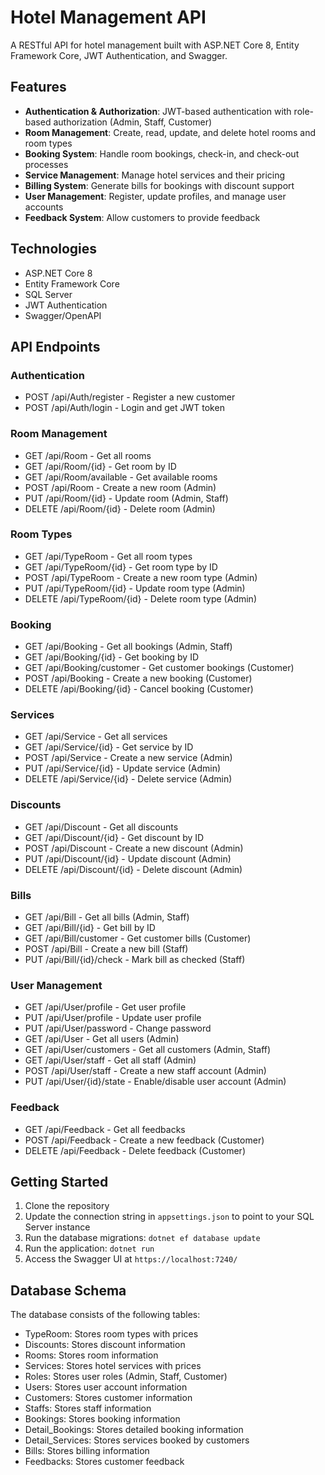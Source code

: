 # Hotel Management API

A RESTful API for hotel management built with ASP.NET Core 8, Entity Framework Core, JWT Authentication, and Swagger.

## Features

- **Authentication & Authorization**: JWT-based authentication with role-based authorization (Admin, Staff, Customer)
- **Room Management**: Create, read, update, and delete hotel rooms and room types
- **Booking System**: Handle room bookings, check-in, and check-out processes
- **Service Management**: Manage hotel services and their pricing
- **Billing System**: Generate bills for bookings with discount support
- **User Management**: Register, update profiles, and manage user accounts
- **Feedback System**: Allow customers to provide feedback

## Technologies

- ASP.NET Core 8
- Entity Framework Core
- SQL Server
- JWT Authentication
- Swagger/OpenAPI

## API Endpoints

### Authentication
- POST /api/Auth/register - Register a new customer
- POST /api/Auth/login - Login and get JWT token

### Room Management
- GET /api/Room - Get all rooms
- GET /api/Room/{id} - Get room by ID
- GET /api/Room/available - Get available rooms
- POST /api/Room - Create a new room (Admin)
- PUT /api/Room/{id} - Update room (Admin, Staff)
- DELETE /api/Room/{id} - Delete room (Admin)

### Room Types
- GET /api/TypeRoom - Get all room types
- GET /api/TypeRoom/{id} - Get room type by ID
- POST /api/TypeRoom - Create a new room type (Admin)
- PUT /api/TypeRoom/{id} - Update room type (Admin)
- DELETE /api/TypeRoom/{id} - Delete room type (Admin)

### Booking
- GET /api/Booking - Get all bookings (Admin, Staff)
- GET /api/Booking/{id} - Get booking by ID
- GET /api/Booking/customer - Get customer bookings (Customer)
- POST /api/Booking - Create a new booking (Customer)
- DELETE /api/Booking/{id} - Cancel booking (Customer)

### Services
- GET /api/Service - Get all services
- GET /api/Service/{id} - Get service by ID
- POST /api/Service - Create a new service (Admin)
- PUT /api/Service/{id} - Update service (Admin)
- DELETE /api/Service/{id} - Delete service (Admin)

### Discounts
- GET /api/Discount - Get all discounts
- GET /api/Discount/{id} - Get discount by ID
- POST /api/Discount - Create a new discount (Admin)
- PUT /api/Discount/{id} - Update discount (Admin)
- DELETE /api/Discount/{id} - Delete discount (Admin)

### Bills
- GET /api/Bill - Get all bills (Admin, Staff)
- GET /api/Bill/{id} - Get bill by ID
- GET /api/Bill/customer - Get customer bills (Customer)
- POST /api/Bill - Create a new bill (Staff)
- PUT /api/Bill/{id}/check - Mark bill as checked (Staff)

### User Management
- GET /api/User/profile - Get user profile
- PUT /api/User/profile - Update user profile
- PUT /api/User/password - Change password
- GET /api/User - Get all users (Admin)
- GET /api/User/customers - Get all customers (Admin, Staff)
- GET /api/User/staff - Get all staff (Admin)
- POST /api/User/staff - Create a new staff account (Admin)
- PUT /api/User/{id}/state - Enable/disable user account (Admin)

### Feedback
- GET /api/Feedback - Get all feedbacks
- POST /api/Feedback - Create a new feedback (Customer)
- DELETE /api/Feedback - Delete feedback (Customer)

## Getting Started

1. Clone the repository
2. Update the connection string in `appsettings.json` to point to your SQL Server instance
3. Run the database migrations: `dotnet ef database update`
4. Run the application: `dotnet run`
5. Access the Swagger UI at `https://localhost:7240/`

## Database Schema

The database consists of the following tables:
- TypeRoom: Stores room types with prices
- Discounts: Stores discount information
- Rooms: Stores room information
- Services: Stores hotel services with prices
- Roles: Stores user roles (Admin, Staff, Customer)
- Users: Stores user account information
- Customers: Stores customer information
- Staffs: Stores staff information
- Bookings: Stores booking information
- Detail_Bookings: Stores detailed booking information
- Detail_Services: Stores services booked by customers
- Bills: Stores billing information
- Feedbacks: Stores customer feedback
